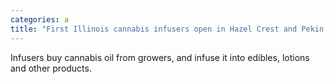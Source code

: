 ```yaml
---
categories: a
title: "First Illinois cannabis infusers open in Hazel Crest and Pekin as industry slowly begins to take off"
---
```

Infusers buy cannabis oil from growers, and infuse it into edibles, lotions and other products.